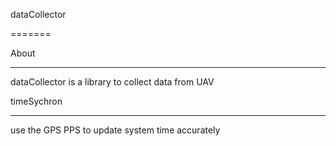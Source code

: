 dataCollector

=======


About

------
dataCollector is a library to collect data from UAV


timeSychron

------
use the GPS PPS to update system time accurately

